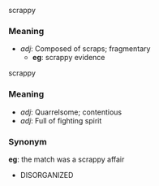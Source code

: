 scrappy
### Meaning
+ _adj_: Composed of scraps; fragmentary
    + __eg__: scrappy evidence

scrappy
### Meaning
+ _adj_: Quarrelsome; contentious
+ _adj_: Full of fighting spirit

### Synonym

__eg__: the match was a scrappy affair

+ DISORGANIZED


